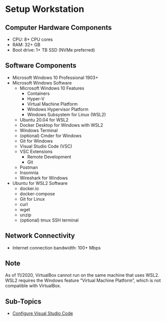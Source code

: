 # Setup Workstation

## Computer Hardware Components

- CPU: 8+ CPU cores
- RAM: 32+ GB
- Boot drive:  1+ TB SSD (NVMe preferred)

## Software Components

- Microsoft Windows 10 Professional 1903+
- Microsoft Windows Software
  - Microsoft Windows 10 Features
    - Containers
    - Hyper-V
    - Virtual Machine Platform
    - Windows Hypervisor Platform
    - Windows Subsystem for Linux (WSL2)
  - Ubuntu 20.04 for WSL2
  - Docker Desktop for Windows with WSL2
  - Windows Terminal
  - (optional) Cmder for Windows
  - Git for Windows
  - Visual Studio Code (VSC)
  - VSC Extensions
    - Remote Development
    - Git
  - Postman
  - Insomnia
  - Wireshark for Windows
- Ubuntu for WSL2 Software
  - docker.io
  - docker-compose
  - Git for Linux
  - curl
  - wget
  - unzip
  - (optional) tmux SSH terminal

## Network Connectivity

- Internet connection bandwidth: 100+ Mbps

## Note

As of 11/2020, VirtualBox cannot run on the same machine that uses WSL2.  WSL2 requires the Windows feature “Virtual Machine Platform”, which is not compatible with VirtualBox.

## Sub-Topics

* [Configure Visual Studio Code](configure-visual-studio-code.md)